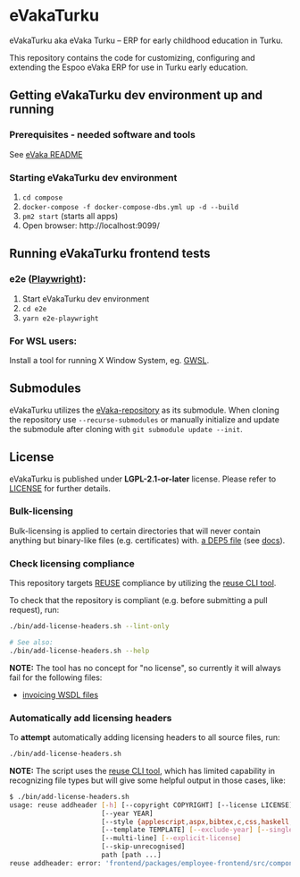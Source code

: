 <!--
SPDX-FileCopyrightText: 2021 City of Turku

SPDX-License-Identifier: LGPL-2.1-or-later
-->

# eVakaTurku 
eVakaTurku aka eVaka Turku – ERP for early childhood education in Turku.

This repository contains the code for customizing, configuring and extending the Espoo eVaka ERP for use in Turku early
education.

## Getting eVakaTurku dev environment up and running

### Prerequisites - needed software and tools
See [eVaka README](evaka/compose/README.md#Dependencies)


### Starting eVakaTurku dev environment
1. `cd compose`
2. `docker-compose -f docker-compose-dbs.yml up -d --build`
3. `pm2 start` (starts all apps)
4. Open browser: http://localhost:9099/

## Running eVakaTurku frontend tests

### e2e ([Playwright](https://playwright.dev/)):

1. Start eVakaTurku dev environment
2. `cd e2e`
3. `yarn e2e-playwright`


### For WSL users:

Install a tool for running X Window System, eg. [GWSL](https://www.microsoft.com/en-us/p/gwsl/9nl6kd1h33v3#activetab=pivot:overviewtab).


## Submodules
eVakaTurku utilizes the [eVaka-repository](https://github.com/espoon-voltti/evaka) as its submodule. When cloning the repository use `--recurse-submodules`
or manually initialize and update the submodule after cloning with `git submodule update --init`.


## License

eVakaTurku is published under **LGPL-2.1-or-later** license. Please refer to
[LICENSE](LICENSE) for further details.

### Bulk-licensing

Bulk-licensing is applied to certain directories that will never contain
anything but binary-like files (e.g. certificates) with.
[a DEP5 file](./.reuse/dep5) (see
[docs](https://reuse.software/faq/#bulk-license)).

### Check licensing compliance

This repository targets [REUSE](https://reuse.software/) compliance by utilizing
the [reuse CLI tool](https://git.fsfe.org/reuse/tool).

To check that the repository is compliant (e.g. before submitting a pull
request), run:

```sh
./bin/add-license-headers.sh --lint-only

# See also:
./bin/add-license-headers.sh --help
```

**NOTE:** The tool has no concept for "no license", so currently it will
always fail for the following files:

- [invoicing WSDL files](service/src/main/schema)

### Automatically add licensing headers

To **attempt** automatically adding licensing headers to all source files, run:

```sh
./bin/add-license-headers.sh
```

**NOTE:** The script uses the [reuse CLI tool](https://git.fsfe.org/reuse/tool),
which has limited capability in recognizing file types but will give some
helpful output in those cases, like:

```sh
$ ./bin/add-license-headers.sh
usage: reuse addheader [-h] [--copyright COPYRIGHT] [--license LICENSE]
                       [--year YEAR]
                       [--style {applescript,aspx,bibtex,c,css,haskell,html,jinja,jsx,lisp,m4,ml,python,tex}]
                       [--template TEMPLATE] [--exclude-year] [--single-line]
                       [--multi-line] [--explicit-license]
                       [--skip-unrecognised]
                       path [path ...]
reuse addheader: error: 'frontend/packages/employee-frontend/src/components/voucher-value-decision/VoucherValueDecisionActionBar.tsx' does not have a recognised file extension, please use --style, --explicit-license or --skip-unrecognised
```
